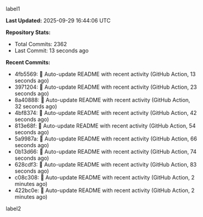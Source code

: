 
label1 
<!-- ACTIVITY_START -->
**Last Updated:** 2025-09-29 16:44:06 UTC

**Repository Stats:**
- Total Commits: 2362
- Last Commit: 13 seconds ago

**Recent Commits:**
- 4fb5569: 🤖 Auto-update README with recent activity (GitHub Action, 13 seconds ago)
- 3971204: 🤖 Auto-update README with recent activity (GitHub Action, 23 seconds ago)
- 8a40888: 🤖 Auto-update README with recent activity (GitHub Action, 32 seconds ago)
- 4bf8374: 🤖 Auto-update README with recent activity (GitHub Action, 42 seconds ago)
- 813e68f: 🤖 Auto-update README with recent activity (GitHub Action, 54 seconds ago)
- 5a9987a: 🤖 Auto-update README with recent activity (GitHub Action, 66 seconds ago)
- 0b13d66: 🤖 Auto-update README with recent activity (GitHub Action, 74 seconds ago)
- 628cdf3: 🤖 Auto-update README with recent activity (GitHub Action, 83 seconds ago)
- c08c308: 🤖 Auto-update README with recent activity (GitHub Action, 2 minutes ago)
- 422bc0e: 🤖 Auto-update README with recent activity (GitHub Action, 2 minutes ago)
<!-- ACTIVITY_END -->

label2
